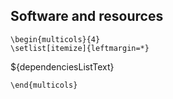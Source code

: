 ## Software and resources

```{=latex}
\begin{multicols}{4}
\setlist[itemize]{leftmargin=*}
```

${dependenciesListText}

```{=latex}
\end{multicols}
```
